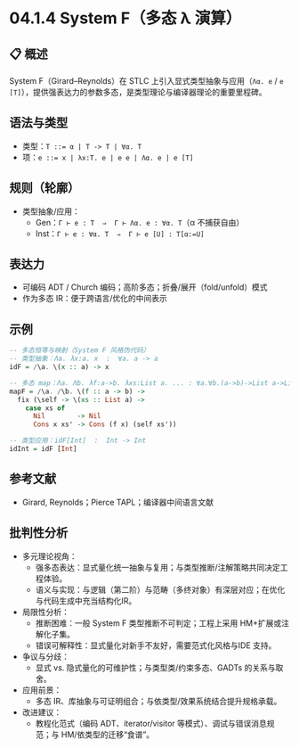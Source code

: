 # 04.1.4 System F（多态 λ 演算）

## 📋 概述

System F（Girard–Reynolds）在 STLC 上引入显式类型抽象与应用（`Λα. e` / `e [T]`），提供强表达力的参数多态，是类型理论与编译器理论的重要里程碑。

## 语法与类型

- 类型：`T ::= α | T -> T | ∀α. T`
- 项：`e ::= x | λx:T. e | e e | Λα. e | e [T]`

## 规则（轮廓）

- 类型抽象/应用：
  - Gen：`Γ ⊢ e : T  ⇒  Γ ⊢ Λα. e : ∀α. T`（α 不捕获自由）
  - Inst：`Γ ⊢ e : ∀α. T  ⇒  Γ ⊢ e [U] : T[α:=U]`

## 表达力

- 可编码 ADT / Church 编码；高阶多态；折叠/展开（fold/unfold）模式
- 作为多态 IR：便于跨语言/优化的中间表示

## 示例

```haskell
-- 多态恒等与映射（System F 风格伪代码）
-- 类型抽象：Λa. λx:a. x  :  ∀a. a -> a
idF = /\a. \(x :: a) -> x

-- 多态 map：Λa. Λb. λf:a->b. λxs:List a. ... : ∀a.∀b.(a->b)->List a->List b
mapF = /\a. /\b. \(f :: a -> b) ->
  fix (\self -> \(xs :: List a) ->
    case xs of
      Nil        -> Nil
      Cons x xs' -> Cons (f x) (self xs'))

-- 类型应用：idF[Int]  :  Int -> Int
idInt = idF [Int]
```

## 参考文献

- Girard, Reynolds；Pierce TAPL；编译器中间语言文献

## 批判性分析

- 多元理论视角：
  - 强多态表达：显式量化统一抽象与复用；与类型推断/注解策略共同决定工程体验。
  - 语义与实现：与逻辑（第二阶）与范畴（多终对象）有深层对应；在优化与代码生成中充当结构化IR。
- 局限性分析：
  - 推断困难：一般 System F 类型推断不可判定；工程上采用 HM+扩展或注解化子集。
  - 错误可解释性：显式量化对新手不友好，需要范式化风格与IDE 支持。
- 争议与分歧：
  - 显式 vs. 隐式量化的可维护性；与类型类/约束多态、GADTs 的关系与取舍。
- 应用前景：
  - 多态 IR、库抽象与可证明组合；与依类型/效果系统结合提升规格承载。
- 改进建议：
  - 教程化范式（编码 ADT、iterator/visitor 等模式）、调试与错误消息规范；与 HM/依类型的迁移“食谱”。

